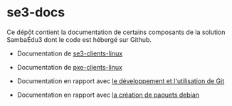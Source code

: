 # se3-docs

Ce dépôt contient la documentation de certains composants de
la solution SambaÉdu3 dont le code est hébergé sur Github.

* Documentation de [se3-clients-linux](se3-clients-linux/README.md)
* Documentation de [pxe-clients-linux](pxe-clients-linux/README.md)

* Documentation en rapport avec [le développement et l'utilisation de Git](se3-clients-linux/dev/README.md)
* Documentation en rapport avec [la création de paquets debian](https://www.debian.org/doc/manuals/maint-guide/index.fr.html)

